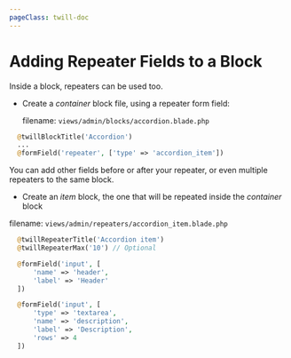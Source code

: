 ```yaml
---
pageClass: twill-doc
---
```


# Adding Repeater Fields to a Block

Inside a block, repeaters can be used too.

- Create a *container* block file, using a repeater form field:

  filename: ```views/admin/blocks/accordion.blade.php```
```php
  @twillBlockTitle('Accordion')
  ...
  @formField('repeater', ['type' => 'accordion_item'])
```
You can add other fields before or after your repeater, or even multiple repeaters to the same block.

- Create an *item* block, the one that will be repeated inside the *container* block

filename: ```views/admin/repeaters/accordion_item.blade.php```
```php
  @twillRepeaterTitle('Accordion item')
  @twillRepeaterMax('10') // Optional

  @formField('input', [
      'name' => 'header',
      'label' => 'Header'
  ])

  @formField('input', [
      'type' => 'textarea',
      'name' => 'description',
      'label' => 'Description',
      'rows' => 4
  ])
```
